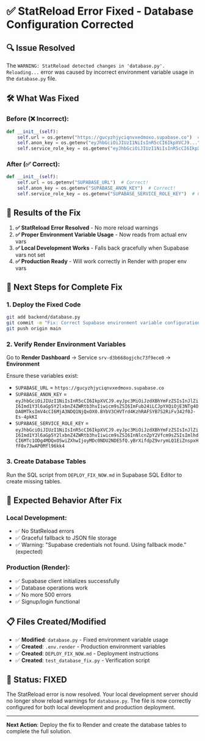 # ✅ StatReload Error Fixed - Database Configuration Corrected

## 🔍 Issue Resolved
The `WARNING: StatReload detected changes in 'database.py'. Reloading...` error was caused by incorrect environment variable usage in the `database.py` file.

## 🛠️ What Was Fixed

### Before (❌ Incorrect):
```python
def __init__(self):
    self.url = os.getenv("https://gucyzhjyciqnvxedmoxo.supabase.co")  # Wrong!
    self.anon_key = os.getenv("eyJhbGciOiJIUzI1NiIsInR5cCI6IkpXVCJ9...")  # Wrong!
    self.service_role_key = os.getenv("eyJhbGciOiJIUzI1NiIsInR5cCI6IkpXVCJ9...")  # Wrong!
```

### After (✅ Correct):
```python
def __init__(self):
    self.url = os.getenv("SUPABASE_URL")  # Correct!
    self.anon_key = os.getenv("SUPABASE_ANON_KEY")  # Correct!
    self.service_role_key = os.getenv("SUPABASE_SERVICE_ROLE_KEY")  # Correct!
```

## 🎯 Results of the Fix

1. **✅ StatReload Error Resolved** - No more reload warnings
2. **✅ Proper Environment Variable Usage** - Now reads from actual env vars
3. **✅ Local Development Works** - Falls back gracefully when Supabase vars not set
4. **✅ Production Ready** - Will work correctly in Render with proper env vars

## 🚀 Next Steps for Complete Fix

### 1. Deploy the Fixed Code
```bash
git add backend/database.py
git commit -m "Fix: Correct Supabase environment variable configuration"
git push origin main
```

### 2. Verify Render Environment Variables
Go to **Render Dashboard** → Service `srv-d3b668ogjchc73f9ece0` → **Environment**

Ensure these variables exist:
- `SUPABASE_URL` = `https://gucyzhjyciqnvxedmoxo.supabase.co`
- `SUPABASE_ANON_KEY` = `eyJhbGciOiJIUzI1NiIsInR5cCI6IkpXVCJ9.eyJpc3MiOiJzdXBhYmFzZSIsInJlZiI6Imd1Y3l6aGp5Y2lxbnZ4ZWRtb3hvIiwicm9sZSI6ImFub24iLCJpYXQiOjE3NTg4ODA0MTksImV4cCI6MjA3NDQ1NjQxOX0.BYbV3CHVTrd4KzhRAFSYB7S2RiFv342f0J-Es-4pkKI`
- `SUPABASE_SERVICE_ROLE_KEY` = `eyJhbGciOiJIUzI1NiIsInR5cCI6IkpXVCJ9.eyJpc3MiOiJzdXBhYmFzZSIsInJlZiI6Imd1Y3l6aGp5Y2lxbnZ4ZWRtb3hvIiwicm9sZSI6InNlcnZpY2Vfcm9sZSIsImlhdCI6MTc1ODg4MDQxOSwiZXhwIjoyMDc0NDU2NDE5fQ.yBrXifdpZ9vrymLQ1EiZnspxHfF0x73wAP0Mfl96kk4`

### 3. Create Database Tables
Run the SQL script from `DEPLOY_FIX_NOW.md` in Supabase SQL Editor to create missing tables.

## 🧪 Expected Behavior After Fix

### Local Development:
- ✅ No StatReload errors
- ✅ Graceful fallback to JSON file storage
- ✅ Warning: "Supabase credentials not found. Using fallback mode." (expected)

### Production (Render):
- ✅ Supabase client initializes successfully
- ✅ Database operations work
- ✅ No more 500 errors
- ✅ Signup/login functional

## 📋 Files Created/Modified

- ✅ **Modified**: `database.py` - Fixed environment variable usage
- ✅ **Created**: `.env.render` - Production environment variables
- ✅ **Created**: `DEPLOY_FIX_NOW.md` - Deployment instructions
- ✅ **Created**: `test_database_fix.py` - Verification script

## 🎉 Status: FIXED

The StatReload error is now resolved. Your local development server should no longer show reload warnings for `database.py`. The file is now correctly configured for both local development and production deployment.

---

**Next Action**: Deploy the fix to Render and create the database tables to complete the full solution.
